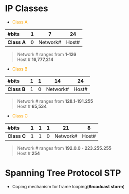 # IP Classes
* <span style="color:orange">Class A</span>

|#bits|1|7|24|
|:-----|:-:|:-:|:--:|
|**Class A**|0|Network#|Host#|
>Network # ranges from **1-126**<br>
Host # **16,777,214**

* <span style="color:orange">Class B</span>

|#bits|1|1|14|24|
|:-----|:-:|:-:|:--:|:--:|
|**Class B**|1|0|Network#|Host#|
>Network # ranges from **128.1-191.255**<br>
Host # **65,534**

* <span style="color:orange">Class C</span>

|#bits|1|1|1|21|8|
|:-----|:-:|:-:|:-:|:--:|:--:|
|**Class C**|1|1|0|Network#|Host#|
>Network # ranges from **192.0.0 - 223.255.255**<br>
Host # **254**

#  Spanning Tree Protocol **STP** 
* Coping mechanism for frame looping(**Broadcast storm**)
